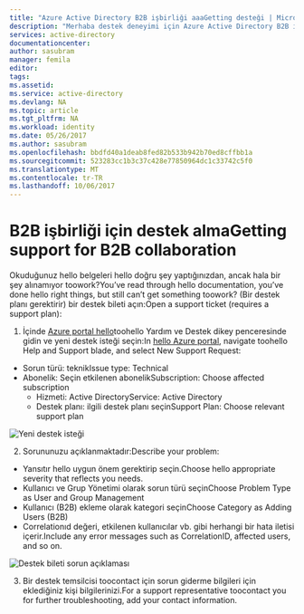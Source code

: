 ```yaml
---
title: "Azure Active Directory B2B işbirliği aaaGetting desteği | Microsoft Docs"
description: "Merhaba destek deneyimi için Azure Active Directory B2B işbirliği nedir?"
services: active-directory
documentationcenter: 
author: sasubram
manager: femila
editor: 
tags: 
ms.assetid: 
ms.service: active-directory
ms.devlang: NA
ms.topic: article
ms.tgt_pltfrm: NA
ms.workload: identity
ms.date: 05/26/2017
ms.author: sasubram
ms.openlocfilehash: bbdfd40a1deab8fed82b533b942b70ed8cffbb1a
ms.sourcegitcommit: 523283cc1b3c37c428e77850964dc1c33742c5f0
ms.translationtype: MT
ms.contentlocale: tr-TR
ms.lasthandoff: 10/06/2017
---
```

# <a name="getting-support-for-b2b-collaboration"></a><span data-ttu-id="22f9d-103">B2B işbirliği için destek alma</span><span class="sxs-lookup"><span data-stu-id="22f9d-103">Getting support for B2B collaboration</span></span>

<span data-ttu-id="22f9d-104">Okuduğunuz hello belgeleri hello doğru şey yaptığınızdan, ancak hala bir şey alınamıyor toowork?</span><span class="sxs-lookup"><span data-stu-id="22f9d-104">You’ve read through hello documentation, you’ve done hello right things, but still can’t get something toowork?</span></span> <span data-ttu-id="22f9d-105">(Bir destek planı gerektirir) bir destek bileti açın:</span><span class="sxs-lookup"><span data-stu-id="22f9d-105">Open a support ticket (requires a support plan):</span></span>

1. <span data-ttu-id="22f9d-106">İçinde [Azure portal hello](https://portal.azure.com)toohello Yardım ve Destek dikey penceresinde gidin ve yeni destek isteği seçin:</span><span class="sxs-lookup"><span data-stu-id="22f9d-106">In [hello Azure portal](https://portal.azure.com), navigate toohello Help and Support blade, and select New Support Request:</span></span>
  - <span data-ttu-id="22f9d-107">Sorun türü: teknik</span><span class="sxs-lookup"><span data-stu-id="22f9d-107">Issue type: Technical</span></span>
  - <span data-ttu-id="22f9d-108">Abonelik: Seçin etkilenen abonelik</span><span class="sxs-lookup"><span data-stu-id="22f9d-108">Subscription: Choose affected subscription</span></span>
    - <span data-ttu-id="22f9d-109">Hizmeti: Active Directory</span><span class="sxs-lookup"><span data-stu-id="22f9d-109">Service: Active Directory</span></span>
    - <span data-ttu-id="22f9d-110">Destek planı: ilgili destek planı seçin</span><span class="sxs-lookup"><span data-stu-id="22f9d-110">Support Plan: Choose relevant support plan</span></span>

  ![Yeni destek isteği](media/active-directory-b2b-support/new-support-request.png)

2. <span data-ttu-id="22f9d-112">Sorununuzu açıklanmaktadır:</span><span class="sxs-lookup"><span data-stu-id="22f9d-112">Describe your problem:</span></span>
  - <span data-ttu-id="22f9d-113">Yansıtır hello uygun önem gerektirip seçin.</span><span class="sxs-lookup"><span data-stu-id="22f9d-113">Choose hello appropriate severity that reflects you needs.</span></span>
  - <span data-ttu-id="22f9d-114">Kullanıcı ve Grup Yönetimi olarak sorun türü seçin</span><span class="sxs-lookup"><span data-stu-id="22f9d-114">Choose Problem Type as User and Group Management</span></span>
  - <span data-ttu-id="22f9d-115">Kullanıcı (B2B) ekleme olarak kategori seçin</span><span class="sxs-lookup"><span data-stu-id="22f9d-115">Choose Category as Adding Users (B2B)</span></span>
  - <span data-ttu-id="22f9d-116">Correlationıd değeri, etkilenen kullanıcılar vb. gibi herhangi bir hata iletisi içerir.</span><span class="sxs-lookup"><span data-stu-id="22f9d-116">Include any error messages such as CorrelationID, affected users, and so on.</span></span>

  ![Destek bileti sorun açıklaması](media/active-directory-b2b-support/problem-description.png)

3. <span data-ttu-id="22f9d-118">Bir destek temsilcisi toocontact için sorun giderme bilgileri için eklediğiniz kişi bilgilerinizi.</span><span class="sxs-lookup"><span data-stu-id="22f9d-118">For a support representative toocontact you for further troubleshooting, add your contact information.</span></span>
